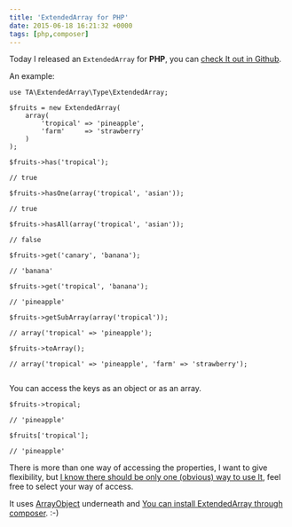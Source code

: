```yaml
---
title: 'ExtendedArray for PHP'
date: 2015-06-18 16:21:32 +0000
tags: [php,composer]
---
```

Today I released an `ExtendedArray` for **PHP**, you can [check It out in Github][repo].

An example:

<pre><code class="language-php">use TA\ExtendedArray\Type\ExtendedArray;

$fruits = new ExtendedArray(
    array(
        'tropical' => 'pineapple',
        'farm'     => 'strawberry'
    )
);

$fruits->has('tropical');

// true

$fruits->hasOne(array('tropical', 'asian'));

// true

$fruits->hasAll(array('tropical', 'asian'));

// false

$fruits->get('canary', 'banana');

// 'banana'

$fruits->get('tropical', 'banana');

// 'pineapple'

$fruits->getSubArray(array('tropical'));

// array('tropical' => 'pineapple');

$fruits->toArray();

// array('tropical' => 'pineapple', 'farm' => 'strawberry');

</code></pre>

You can access the keys as an object or as an array.

<pre><code class="language-php">$fruits->tropical;

// 'pineapple'

$fruits['tropical'];

// 'pineapple'
</code></pre>

There is more than one way of accessing the properties, I want to give flexibility, but [I know there should be only one (obvious) way to use It][zen], feel free to select your way of access.

It uses [ArrayObject][array_object] underneath and [You can install ExtendedArray through composer][composer]. :-)

[repo]: https://github.com/javaguirre/php-extended-array
[array_object]: https://php.net/manual/en/class.arrayobject.php
[composer]: https://packagist.org/packages/javaguirre/php-extended-array
[zen]: https://www.python.org/dev/peps/pep-0020/
